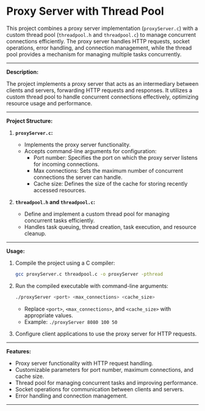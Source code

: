 # Proxy Server with Thread Pool

This project combines a proxy server implementation (`proxyServer.c`) with a custom thread pool (`threadpool.h` and `threadpool.c`) to manage concurrent connections efficiently. The proxy server handles HTTP requests, socket operations, error handling, and connection management, while the thread pool provides a mechanism for managing multiple tasks concurrently.

---

**Description:**

The project implements a proxy server that acts as an intermediary between clients and servers, forwarding HTTP requests and responses. It utilizes a custom thread pool to handle concurrent connections effectively, optimizing resource usage and performance.

---

**Project Structure:**

1. **`proxyServer.c`:**
   - Implements the proxy server functionality.
   - Accepts command-line arguments for configuration:
     - Port number: Specifies the port on which the proxy server listens for incoming connections.
     - Max connections: Sets the maximum number of concurrent connections the server can handle.
     - Cache size: Defines the size of the cache for storing recently accessed resources.

2. **`threadpool.h` and `threadpool.c`:**
   - Define and implement a custom thread pool for managing concurrent tasks efficiently.
   - Handles task queuing, thread creation, task execution, and resource cleanup.

---

**Usage:**

1. Compile the project using a C compiler:
   ```bash
   gcc proxyServer.c threadpool.c -o proxyServer -pthread
   ```
2. Run the compiled executable with command-line arguments:
   ```bash
   ./proxyServer <port> <max_connections> <cache_size>
   ```
   - Replace `<port>`, `<max_connections>`, and `<cache_size>` with appropriate values.
   - Example: `./proxyServer 8080 100 50`

3. Configure client applications to use the proxy server for HTTP requests.

---

**Features:**

- Proxy server functionality with HTTP request handling.
- Customizable parameters for port number, maximum connections, and cache size.
- Thread pool for managing concurrent tasks and improving performance.
- Socket operations for communication between clients and servers.
- Error handling and connection management.

---

